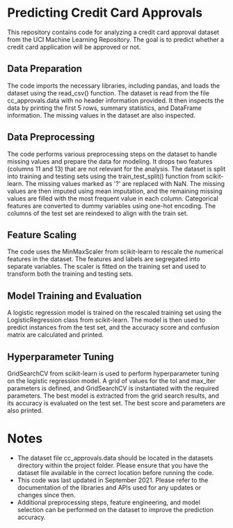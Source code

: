# Predicting Credit Card Approvals

This repository contains code for analyzing a credit card approval dataset from the UCI Machine Learning Repository. The goal is to predict whether a credit card application will be approved or not.

## Data Preparation
The code imports the necessary libraries, including pandas, and loads the dataset using the read_csv() function. The dataset is read from the file cc_approvals.data with no header information provided. It then inspects the data by printing the first 5 rows, summary statistics, and DataFrame information. The missing values in the dataset are also inspected.

## Data Preprocessing
The code performs various preprocessing steps on the dataset to handle missing values and prepare the data for modeling. It drops two features (columns 11 and 13) that are not relevant for the analysis. The dataset is split into training and testing sets using the train_test_split() function from scikit-learn. The missing values marked as '?' are replaced with NaN. The missing values are then imputed using mean imputation, and the remaining missing values are filled with the most frequent value in each column. Categorical features are converted to dummy variables using one-hot encoding. The columns of the test set are reindexed to align with the train set.

## Feature Scaling
The code uses the MinMaxScaler from scikit-learn to rescale the numerical features in the dataset. The features and labels are segregated into separate variables. The scaler is fitted on the training set and used to transform both the training and testing sets.

## Model Training and Evaluation
A logistic regression model is trained on the rescaled training set using the LogisticRegression class from scikit-learn. The model is then used to predict instances from the test set, and the accuracy score and confusion matrix are calculated and printed.

## Hyperparameter Tuning
GridSearchCV from scikit-learn is used to perform hyperparameter tuning on the logistic regression model. A grid of values for the tol and max_iter parameters is defined, and GridSearchCV is instantiated with the required parameters. The best model is extracted from the grid search results, and its accuracy is evaluated on the test set. The best score and parameters are also printed.

# Notes
- The dataset file cc_approvals.data should be located in the datasets directory within the project folder. Please ensure that you have the dataset file available in the correct location before running the code.
- This code was last updated in September 2021. Please refer to the documentation of the libraries and APIs used for any updates or changes since then.
- Additional preprocessing steps, feature engineering, and model selection can be performed on the dataset to improve the prediction accuracy.
